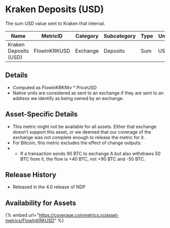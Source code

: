 # Kraken Deposits (USD)

The sum USD value sent to Kraken that interval.

| Name                  | MetricID     | Category | Subcategory | Type | Unit | Interval       |
| --------------------- | ------------ | -------- | ----------- | ---- | ---- | -------------- |
| Kraken Deposits (USD) | FlowInKRKUSD | Exchange | Deposits    | Sum  | USD  | 1 block, 1 day |

## Details

* Computed as FlowInKRKNtv \* PriceUSD
* Native units are considered as sent to an exchange if they are sent to an address we identify as being owned by an exchange.

## Asset-Specific Details

* This metric might not be available for all assets. Either that exchange doesn’t support this asset, or we deemed that our coverage of the exchange was not complete enough to release the metric for it.
* For Bitcoin, this metric excludes the effect of change outputs:
*
  * If a transaction sends 90 BTC to exchange A but also withdraws 50 BTC from it, the flow is +40 BTC, not +90 BTC and -50 BTC.

## Release History

* Released in the 4.0 release of NDP

## Availability for Assets

{% embed url="https://coverage.coinmetrics.io/asset-metrics/FlowInKRKUSD" %}
